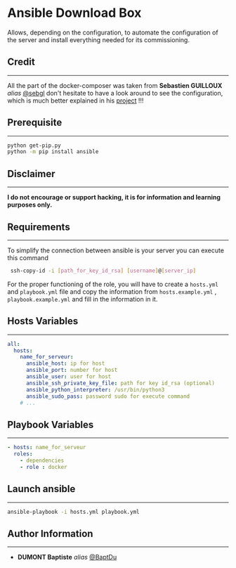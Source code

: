 # Ansible Download Box

Allows, depending on the configuration, to automate the configuration of the server and install everything needed for its commissioning.

## Credit

------------

All the part of the docker-composer was taken from **Sebastien GUILLOUX** _alias_ [@sebgl](https://github.com/sebgl) don't hesitate to have a look around to see the configuration, which is much better explained in his [project](https://github.com/sebgl/htpc-download-box) !!!

## Prerequisite

------------

```bash
python get-pip.py
python -m pip install ansible
```

## Disclaimer

------------

**I do not encourage or support hacking, it is for information and learning purposes only.**

## Requirements

------------
To simplify the connection between ansible is your server you can execute this command

```bash
 ssh-copy-id -i [path_for_key_id_rsa] [username]@[server_ip]
```

For the proper functioning of the role, you will have to create a `hosts.yml` and `playbook.yml` file and copy the information from `hosts.example.yml` , `playbook.example.yml` and fill in the information in it.

## Hosts Variables

------------

```yml
all:
  hosts:
    name_for_serveur:
      ansible_host: ip for host
      ansible_port: number for host
      ansible_user: user for host
      ansible_ssh_private_key_file: path for key id_rsa (optional)
      ansible_python_interpreter: /usr/bin/python3
      ansible_sudo_pass: password sudo for execute command
    # ...
```

## Playbook Variables

------------

```yml
- hosts: name_for_serveur
  roles:
    - dependencies
    - role : docker
```

## Launch ansible

------------

```bash
ansible-playbook -i hosts.yml playbook.yml
```

## Author Information

------------

* **DUMONT Baptiste** _alias_ [@BaptDu](https://github.com/BaptDu)
